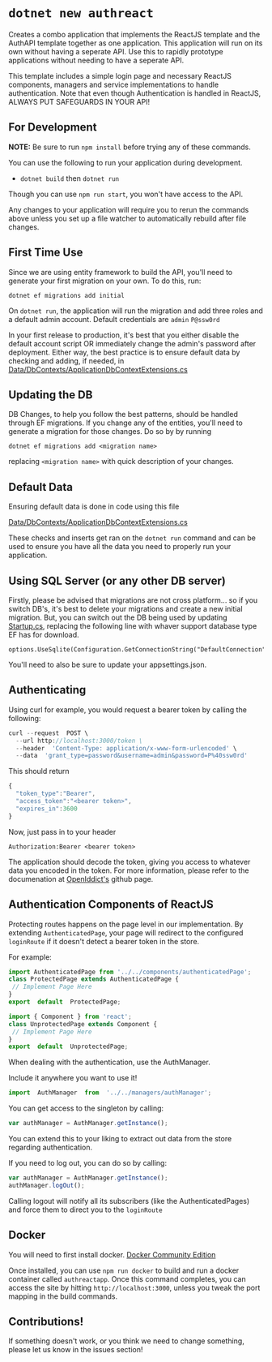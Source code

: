 # `dotnet new authreact`

Creates a combo application that implements the ReactJS template and the AuthAPI template together as one application. This application will run on its own without having a seperate API. Use this to rapidly prototype applications without needing to have a seperate API.

This template includes a simple login page and necessary ReactJS components, managers and service implementations to handle authentication. Note that even though Authentication is handled in ReactJS, ALWAYS PUT SAFEGUARDS IN YOUR API!

## For Development
**NOTE:** Be sure to run `npm install` before trying any of these commands.

You can use the following to run your application during development.

-  `dotnet build` then `dotnet run`

Though you can use `npm run start`, you won't have access to the API.

Any changes to your application will require you to rerun the commands above unless you set up a file watcher to automatically rebuild after file changes.

## First Time Use

Since we are using entity framework to build the API, you'll need to generate your first migration on your own. To do this, run:

```
dotnet ef migrations add initial
```

On `dotnet run`, the application will run the migration and add three roles and a default admin account. Default credentials are `admin` `P@ssw0rd`

In your first release to production, it's best that you either disable the default account script OR immediately change the admin's password after deployment. Either way, the best practice is to ensure default data by checking and adding, if needed, in [Data/DbContexts/ApplicationDbContextExtensions.cs](/Content/idea42authreact/Data/DbContexts/ApplicationDbContextExtensions.cs)

## Updating the DB

DB Changes, to help you follow the best patterns, should be handled through EF migrations. If you change any of the entities, you'll need to generate a migration for those changes. Do so by by running

```
dotnet ef migrations add <migration name>
```

replacing `<migration name>` with quick description of your changes.

## Default Data

Ensuring default data is done in code using this file

[Data/DbContexts/ApplicationDbContextExtensions.cs](/Content/idea42authreact/Data/DbContexts/ApplicationDbContextExtensions.cs)

These checks and inserts get ran on the `dotnet run` command and can be used to ensure you have all the data you need to properly run your application.

## Using SQL Server (or any other DB server)

Firstly, please be advised that migrations are not cross platform... so if you switch DB's, it's best to delete your migrations and create a new initial migration. But, you can switch out the DB being used by updating [Startup.cs](/Content/idea42authreact/Startup.cs), replacing the following line with whaver support database type EF has for download.

```
options.UseSqlite(Configuration.GetConnectionString("DefaultConnection"));
```

You'll need to also be sure to update your appsettings.json.

## Authenticating

Using curl for example, you would request a bearer token by calling the following:

```javascript
curl --request  POST \
  --url http://localhost:3000/token \
  --header  'Content-Type: application/x-www-form-urlencoded' \
  --data  'grant_type=password&username=admin&password=P%40ssw0rd'
```

This should return

```javascript
{
  "token_type":"Bearer",
  "access_token":"<bearer token>",
  "expires_in":3600
}
```
Now, just pass in to your header

```
Authorization:Bearer <bearer token>
```

The application should decode the token, giving you access to whatever data you encoded in the token. For more information, please refer to the documenation at [OpenIddict's](https://github.com/openiddict/openiddict-core) github page.

## Authentication Components of ReactJS

Protecting routes happens on the page level in our implementation. By extending `AuthenticatedPage`,  your page will redirect to the configured `loginRoute` if it doesn't detect a bearer token in the store.

For example: 
```jsx
import AuthenticatedPage from '../../components/authenticatedPage';
class ProtectedPage extends AuthenticatedPage {
 // Implement Page Here
}
export  default  ProtectedPage;
```

```jsx
import { Component } from 'react';
class UnprotectedPage extends Component {
 // Implement Page Here
}
export  default  UnprotectedPage;
```  
When dealing with the authentication, use the AuthManager. 

Include it anywhere you want to use it!
```jsx
import  AuthManager  from  '../../managers/authManager';
```
You can get access to the singleton by calling:
```jsx
var authManager = AuthManager.getInstance();
```
You can extend this to your liking to extract out data from the store regarding authentication.

If you need to log out, you can do so by calling: 
```jsx
var authManager = AuthManager.getInstance();
authManager.logOut();
```

Calling logout will notify all its subscribers (like the AuthenticatedPages) and force them to direct you to the `loginRoute`

## Docker

You will need to first install docker. [Docker Community Edition](https://www.docker.com/community-edition)

Once installed, you can use `npm run docker` to build and run a docker container called `authreactapp`. Once this command completes, you can access the site by hitting `http://localhost:3000`, unless you tweak the port mapping in the build commands.
  
## Contributions!

If something doesn't work, or you think we need to change something, please let us know in the issues section!
